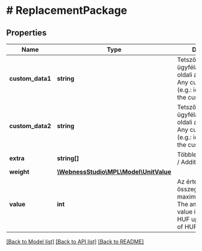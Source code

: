 # # ReplacementPackage

## Properties

Name | Type | Description | Notes
------------ | ------------- | ------------- | -------------
**custom_data1** | **string** | Tetszőleges ügyféladat (pl. ügyfél oldali azonosító).   /   Any customer data (e.g.: identifier from the customer). | [optional]
**custom_data2** | **string** | Tetszőleges ügyféladat (pl. ügyfél oldali azonosító).   /   Any customer data (e.g.: identifier from the customer). | [optional]
**extra** | **string[]** | Többletszolgáltatások.   /   Additional services. | [optional]
**weight** | [**\WebnessStudio\MPL\Model\UnitValue**](UnitValue.md) |  | [optional]
**value** | **int** | Az értéknyilvánítás összege Ft-ban maximum 2MFt-ig   /   The amount of the value insurance in HUF up to a maximum of HUF 2 million | [optional]

[[Back to Model list]](../../README.md#models) [[Back to API list]](../../README.md#endpoints) [[Back to README]](../../README.md)
